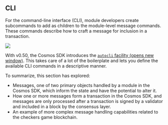 CLI
----

For the command-line interface (CLI), module developers create subcommands to add as children to the module-level message commands. These commands describe how to craft a message for inclusion in a transaction.

![](https://ida.interchain.io/hi-tip-icon.svg)

With v0.50, the Cosmos SDK introduces the [`autocli` facility (opens new window)](https://docs.cosmos.network/v0.50/learn/advanced/autocli#module-wiring--customization). This takes care of a lot of the boilerplate and lets you define the available CLI commands in a descriptive manner.

To summarize, this section has explored:

-   Messages, one of two primary objects handled by a module in the Cosmos SDK, which inform the state and have the potential to alter it.
-   How one or more messages form a transaction in the Cosmos SDK, and messages are only processed after a transaction is signed by a validator and included in a block by the consensus layer.
-   An example of more complex message handling capabilities related to the checkers game blockchain.